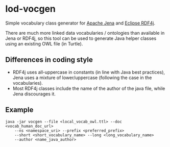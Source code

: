 # lod-vocgen

Simple vocabulary class generator for [Apache Jena](https://jena.apache.org/) and [Eclipse RDF4j](http://rdf4j.org/).

There are much more linked data vocabularies / ontologies than available in Jena or RDF4j,
so this tool can be used to generate Java helper classes using an existing OWL file (in Turtle).

## Differences in coding style

  * RDF4j uses all-uppercase in constants (in line with Java best practices), 
Jena uses a mixture of lower/uppercase (following the case in the vocabularies).
  * Most RDF4j classes include the name of the author of the java file, while Jena discourages it. 

## Example

```
java -jar vocgen --file <local_vocab_owl.ttl> --doc <vocab_human_doc_url>
	--ns <namespace_uri> --prefix <preferred_prefix>
	--short <short_vocabulary_name> --long <long_vocabulary_name>
	--author <name_java_author>
```

